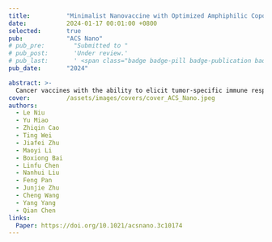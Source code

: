 ```yaml
---
title:          "Minimalist Nanovaccine with Optimized Amphiphilic Copolymers for Cancer Immunotherapy"
date:           2024-01-17 00:01:00 +0800
selected:       true
pub:            "ACS Nano"
# pub_pre:        "Submitted to "
# pub_post:       'Under review.'
# pub_last:       ' <span class="badge badge-pill badge-publication badge-success">Spotlight</span>'
pub_date:       "2024"

abstract: >-
  Cancer vaccines with the ability to elicit tumor-specific immune responses have attracted significant interest in cancer immunotherapy. A key challenge for effective cancer vaccines is the spatiotemporal codelivery of antigens and adjuvants. Herein, we synthesized a copolymer library containing nine poly(ethylene glycol) methyl ether methacrylate-co-butyl methacrylate-co-2-(azepan-1-yl)ethyl methacrylate (PEGMA-co-BMA-co-C7AMA) graft copolymers with designed proportions of different components to regulate their properties. Among these polymers, C-25, with a C7AMA:BMA ratio at 1.5:1 and PEG wt % of 25%, was screened as the most effective nanovaccine carrier with enhanced ability to induce mouse bone marrow-derived dendritic cell (BMDC) maturation. Additionally, RNA-sequencing (RNA-Seq) analysis revealed that C-25 could activate dendritic cells (DCs) through multisignaling pathways to trigger potent immune effects. Then, the screened C-25 was used to encapsulate the model peptide antigen, OVA257–280, to form nanovaccine C-25/OVA257–280. It was found that the C-25/OVA257–280 nanovaccine could effectively facilitate DC maturation and antigen cross-presentation without any other additional adjuvant and exhibited excellent prophylactic efficacy in the B16F10-OVA tumor model. Moreover, in combination with antiprogrammed cell death protein-ligand 1 (anti-PD-L1), the C-25/OVA257–280 nanovaccine could significantly delay the growth of pre-existing tumors. Therefore, this work developed a minimalist nanovaccine with a simple formulation and high efficiency in activating tumor-specific immune responses, showing great potential for further application in cancer immunotherapy.
cover:          /assets/images/covers/cover_ACS_Nano.jpeg
authors:
  - Le Niu
  - Yu Miao
  - Zhiqin Cao
  - Ting Wei
  - Jiafei Zhu
  - Maoyi Li
  - Boxiong Bai
  - Linfu Chen
  - Nanhui Liu
  - Feng Pan
  - Junjie Zhu
  - Cheng Wang
  - Yang Yang
  - Qian Chen
links:
  Paper: https://doi.org/10.1021/acsnano.3c10174
---
```

